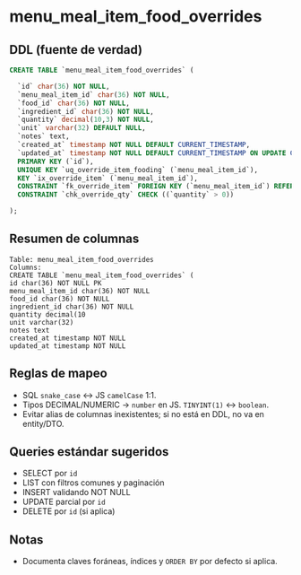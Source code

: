 # menu_meal_item_food_overrides

## DDL (fuente de verdad)
```sql
CREATE TABLE `menu_meal_item_food_overrides` (

  `id` char(36) NOT NULL,
  `menu_meal_item_id` char(36) NOT NULL,
  `food_id` char(36) NOT NULL,
  `ingredient_id` char(36) NOT NULL,
  `quantity` decimal(10,3) NOT NULL,
  `unit` varchar(32) DEFAULT NULL,
  `notes` text,
  `created_at` timestamp NOT NULL DEFAULT CURRENT_TIMESTAMP,
  `updated_at` timestamp NOT NULL DEFAULT CURRENT_TIMESTAMP ON UPDATE CURRENT_TIMESTAMP,
  PRIMARY KEY (`id`),
  UNIQUE KEY `uq_override_item_fooding` (`menu_meal_item_id`),
  KEY `ix_override_item` (`menu_meal_item_id`),
  CONSTRAINT `fk_override_item` FOREIGN KEY (`menu_meal_item_id`) REFERENCES `menu_meal_items` (`id`) ON DELETE CASCADE,
  CONSTRAINT `chk_override_qty` CHECK ((`quantity` > 0))

);
```

## Resumen de columnas
```
Table: menu_meal_item_food_overrides
Columns:
CREATE TABLE `menu_meal_item_food_overrides` (
id char(36) NOT NULL PK
menu_meal_item_id char(36) NOT NULL
food_id char(36) NOT NULL
ingredient_id char(36) NOT NULL
quantity decimal(10
unit varchar(32)
notes text
created_at timestamp NOT NULL
updated_at timestamp NOT NULL
```

## Reglas de mapeo
- SQL `snake_case` ↔ JS `camelCase` 1:1.
- Tipos DECIMAL/NUMERIC → `number` en JS. `TINYINT(1)` ↔ `boolean`.
- Evitar alias de columnas inexistentes; si no está en DDL, no va en entity/DTO.

## Queries estándar sugeridos
- SELECT por `id`
- LIST con filtros comunes y paginación
- INSERT validando NOT NULL
- UPDATE parcial por `id`
- DELETE por `id` (si aplica)

## Notas
- Documenta claves foráneas, índices y `ORDER BY` por defecto si aplica.
